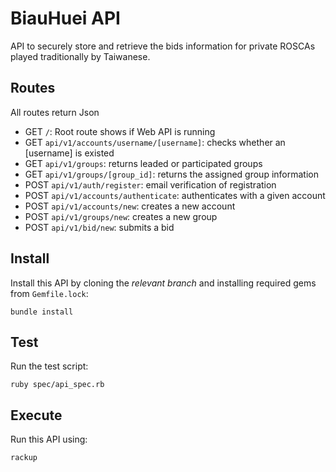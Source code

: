 # BiauHuei API

API to securely store and retrieve the bids information for private ROSCAs played traditionally by Taiwanese.

## Routes

All routes return Json

- GET `/`: Root route shows if Web API is running
- GET `api/v1/accounts/username/[username]`: checks whether an [username] is existed
- GET `api/v1/groups`: returns leaded or participated groups
- GET `api/v1/groups/[group_id]`: returns the assigned group information
- POST `api/v1/auth/register`: email verification of registration
- POST `api/v1/accounts/authenticate`: authenticates with a given account
- POST `api/v1/accounts/new`: creates a new account
- POST `api/v1/groups/new`: creates a new group
- POST `api/v1/bid/new`: submits a bid

## Install

Install this API by cloning the *relevant branch* and installing required gems from `Gemfile.lock`:

```shell
bundle install
```

## Test

Run the test script:

```shell
ruby spec/api_spec.rb
```

## Execute

Run this API using:

```shell
rackup
```
